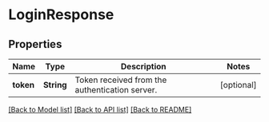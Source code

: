 # LoginResponse

## Properties

Name | Type | Description | Notes
------------ | ------------- | ------------- | -------------
**token** | **String** | Token received from the authentication server. | [optional] 

[[Back to Model list]](../README.md#documentation-for-models) [[Back to API list]](../README.md#documentation-for-api-endpoints) [[Back to README]](../README.md)


